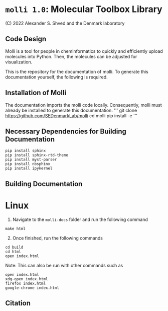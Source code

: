 # `molli 1.0`: Molecular Toolbox Library

(C) 2022 Alexander S. Shved and the Denmark laboratory

## Code Design

Molli is a tool for people in cheminformatics to quickly and efficiently upload molecules into Python. Then, the molecules can be adjusted for visualization.

This is the repository for the documentation of molli. To generate this documentation yourself, the following is required. 

## Installation of Molli

The documentation imports the molli code locally. Consequently, molli must already be installed to generate this documentation. 
'''
git clone https://github.com/SEDenmarkLab/molli 
cd molli 
pip install -e
'''

## Necessary Dependencies for Building Documentation

```
pip install sphinx
pip install sphinx-rtd-theme
pip install myst-parser
pip install nbsphinx
pip install ipykernel
```

## Building Documentation

# Linux

1. Navigate to the `molli-docs` folder and run the following command
```
make html
```
2. Once finished, run the following commands
```
cd build
cd html
open index.html
```
Note: This can also be run with other commands such as 

```
open index.html
xdg-open index.html
firefox index.html
google-chrome index.html
```

## Citation 
